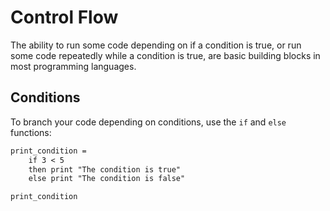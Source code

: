 # Control Flow

The ability to run some code depending on if a condition is true, or run some
code repeatedly while a condition is true, are basic building blocks in most
programming languages.

## Conditions

To branch your code depending on conditions, use the `if` and `else` functions:

```txt
print_condition =
    if 3 < 5
    then print "The condition is true"
    else print "The condition is false"

print_condition
```
